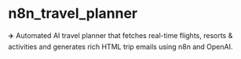 # n8n_travel_planner
✈️ Automated AI travel planner that fetches real-time flights, resorts &amp; activities and generates rich HTML trip emails using n8n and OpenAI.
